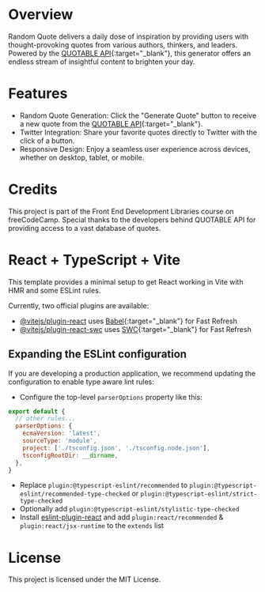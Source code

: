 # Overview
Random Quote delivers a daily dose of inspiration by providing users with thought-provoking quotes from various authors, thinkers, and leaders. Powered by the [QUOTABLE API](https://github.com/lukePeavey/quotable){:target="_blank"}, this generator offers an endless stream of insightful content to brighten your day.

# Features
- Random Quote Generation: Click the "Generate Quote" button to receive a new quote from the [QUOTABLE API](https://github.com/lukePeavey/quotable){:target="_blank"}.
- Twitter Integration: Share your favorite quotes directly to Twitter with the click of a button.
- Responsive Design: Enjoy a seamless user experience across devices, whether on desktop, tablet, or mobile.

# Credits
This project is part of the Front End Development Libraries course on freeCodeCamp.
Special thanks to the developers behind QUOTABLE API for providing access to a vast database of quotes.

# React + TypeScript + Vite

This template provides a minimal setup to get React working in Vite with HMR and some ESLint rules.

Currently, two official plugins are available:

- [@vitejs/plugin-react](https://github.com/vitejs/vite-plugin-react/blob/main/packages/plugin-react/README.md) uses [Babel](https://babeljs.io/){:target="_blank"} for Fast Refresh
- [@vitejs/plugin-react-swc](https://github.com/vitejs/vite-plugin-react-swc) uses [SWC](https://swc.rs/){:target="_blank"} for Fast Refresh

## Expanding the ESLint configuration

If you are developing a production application, we recommend updating the configuration to enable type aware lint rules:

- Configure the top-level `parserOptions` property like this:

```js
export default {
  // other rules...
  parserOptions: {
    ecmaVersion: 'latest',
    sourceType: 'module',
    project: ['./tsconfig.json', './tsconfig.node.json'],
    tsconfigRootDir: __dirname,
  },
}
```

- Replace `plugin:@typescript-eslint/recommended` to `plugin:@typescript-eslint/recommended-type-checked` or `plugin:@typescript-eslint/strict-type-checked`
- Optionally add `plugin:@typescript-eslint/stylistic-type-checked`
- Install [eslint-plugin-react](https://github.com/jsx-eslint/eslint-plugin-react) and add `plugin:react/recommended` & `plugin:react/jsx-runtime` to the `extends` list

# License
This project is licensed under the MIT License.
